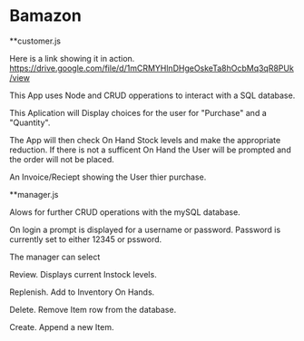 # Bamazon

**customer.js

Here is a link showing it in action.
https://drive.google.com/file/d/1mCRMYHlnDHgeOskeTa8hOcbMq3qR8PUk/view

This App uses Node and CRUD opperations to interact with a SQL database.

This Aplication will Display choices for the user for "Purchase" and a "Quantity".

The App will then check On Hand Stock levels and make the appropriate reduction. If there is not a sufficent On Hand the User will be prompted and the order will not be placed. 

An Invoice/Reciept showing the User thier purchase.

**manager.js

Alows for further CRUD operations with the mySQL database.

On login a prompt is displayed for a username or password.
Password is currently set to either 12345 or pssword.

The manager can select
  
Review. 
Displays current Instock levels.

Replenish.
Add to Inventory On Hands.

Delete.
Remove Item row from the database.

Create.
Append a new Item.
